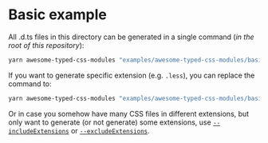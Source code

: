 # Basic example

All .d.ts files in this directory can be generated in a single command (_in the root of this repository_):

```bash
yarn awesome-typed-css-modules "examples/awesome-typed-css-modules/basic" --exportType default --nameFormat kebab
```

If you want to generate specific extension (e.g. `.less`), you can replace the command to:

```bash
yarn awesome-typed-css-modules "examples/awesome-typed-css-modules/basic/**/*.less" --exportType default --nameFormat kebab
```

Or in case you somehow have many CSS files in different extensions, but only want to generate (or not generate) some extensions, use [`--includeExtensions`](../../../README.md#includeextensions) or [`--excludeExtensions`](../../../README.md#excludeextensions).
